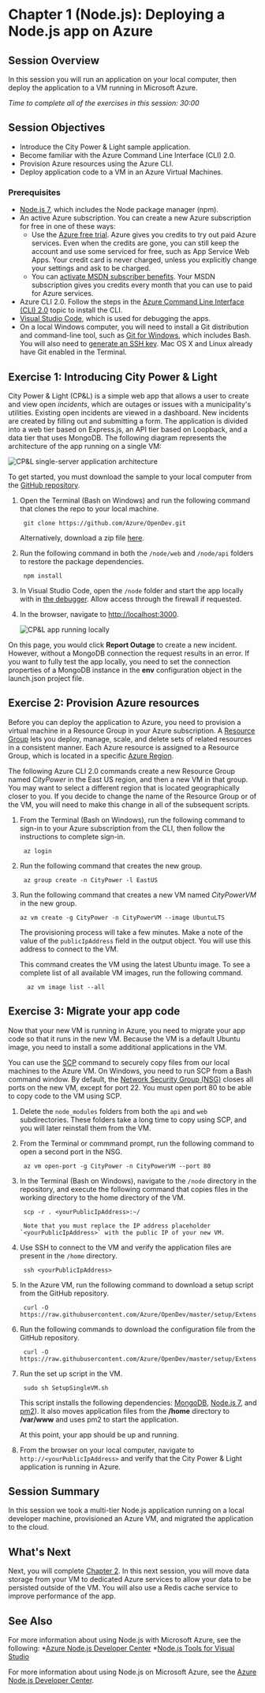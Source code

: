 

# Chapter 1 (Node.js): Deploying a Node.js app on Azure

## Session Overview
In this session you will run an application on your local computer, then deploy the application to a VM running in Microsoft Azure.

*Time to complete all of the exercises in this session: 30:00*

## Session Objectives

* Introduce the City Power & Light sample application.
* Become familiar with the Azure Command Line Interface (CLI) 2.0. 
* Provision Azure resources using the Azure CLI.
* Deploy application code to a VM in an Azure Virtual Machines.

### Prerequisites

* [Node.js 7](https://nodejs.org/en/download/), which includes the Node package manager (npm).
* An active Azure subscription. You can create a new Azure subscription for free in one of these ways: 
    * Use the [Azure free trial](https://azure.microsoft.com/pricing/free-trial/?WT.mc_id=A261C142F). Azure gives you credits to try out paid Azure services. Even when  the credits are gone, you can still keep the account and use some serviced for free, such as App Service Web Apps. Your credit card is never charged, unless you explicitly change your settings and ask to be charged.
    * You can [activate MSDN subscriber benefits](https://azure.microsoft.com/pricing/member-offers/msdn-benefits-details/?WT.mc_id=A261C142F). Your MSDN subscription gives you credits every month that you can use to paid for Azure services.
* Azure CLI 2.0. Follow the steps in the [Azure Command Line Interface (CLI) 2.0](https://docs.microsoft.com/en-us/cli/azure/get-started-with-azure-cli) topic to install the CLI.
* [Visual Studio Code](https://code.visualstudio.com/docs/setup/setup-overview), which is used for debugging the apps.
* On a local Windows computer, you will need to install a Git distribution and command-line tool, such as [Git for Windows](https://git-scm.com/download/win), which includes Bash. You will also need to [generate an SSH key](https://help.github.com/articles/generating-a-new-ssh-key-and-adding-it-to-the-ssh-agent/). Mac OS X and Linux already have Git enabled in the Terminal. 

## Exercise 1: Introducing City Power & Light

City Power & Light (CP&L) is a simple web app that allows a user to create and view open *incidents*, which are outages or issues with a municipality's utilities. Existing open incidents are viewed in a dashboard. New incidents are created by filling out and submitting a form. The application is divided into a web tier based on Express.js, an API tier based on Loopback, and a data tier that uses MongoDB. The following diagram represents the architecture of the app running on a single VM:

![CP&L single-server application architecture](./media/Azure-OpenDev-Single-Machine-Architecture-1.png)

To get started, you must download the sample to your local computer from the [GitHub repository](https://github.com/Azure/OpenDev). 

1. Open the Terminal (Bash on Windows) and run the following command that clones the repo to your local machine. 

		git clone https://github.com/Azure/OpenDev.git

	Alternatively, download a zip file [here](https://github.com/Azure/OpenDev/archive/master.zip). 

2. Run the following command in both the `/node/web` and `/node/api` folders to restore  the package dependencies. 

		npm install 

3. In Visual Studio Code, open the `/node` folder and start the app locally with in [the debugger](https://code.visualstudio.com/docs/editor/node-debugging). Allow access through the firewall if requested.

4. In the browser, navigate to <http://localhost:3000>.

	![CP&L app running locally](./media/cpl-app-start-page.png)

On this page, you would click **Report Outage** to create a new incident. However, without a MongoDB connection the request results in an error. If you want to fully test the app locally, you need to set the connection properties of a MongoDB instance in the **env** configuration object in the launch.json project file. 

## Exercise 2: Provision Azure resources

Before you can deploy the application to Azure, you need to provision a virtual machine in a Resource Group in your Azure subscription. A [Resource Group](https://docs.microsoft.com/en-us/azure/azure-resource-manager/resource-group-overview) lets you deploy, manage, scale, and delete sets of related resources in a consistent manner. Each Azure resource is assigned to a Resource Group, which is located in a specific [Azure Region](https://azure.microsoft.com/en-us/regions/). 

The following Azure CLI 2.0 commands create a new Resource Group named *CityPower* in the East US region, and then a new VM in that group. You may want to select a different region that is located geographically closer to you. If you decide to change the name of the Resource Group or of the VM, you will need to make this change in all of the subsequent scripts.

1. From the Terminal (Bash on Windows), run the following command to sign-in to your Azure subscription from the CLI, then follow the instructions to complete sign-in. 

		az login

2. Run the following command that creates the new group.

		az group create -n CityPower -l EastUS

2.  Run the following command that creates a new VM named *CityPowerVM* in the new group. 

		az vm create -g CityPower -n CityPowerVM --image UbuntuLTS

	The provisioning process will take a few minutes. Make a note of the value of the `publicIpAddress` field in the output object. You will use this address to connect to the VM.

	This command creates the VM using the latest Ubuntu image. To see a complete list of all available VM images, run the following command. 
		
		  az vm image list --all

## Exercise 3: Migrate your app code

Now that your new VM is running in Azure, you need to migrate your app code so that it runs in the new VM. Because  the VM is a default Ubuntu image, you need to install a some additional applications in the VM. 

You can use the [SCP](https://en.wikipedia.org/wiki/Secure_copy) command to securely copy files from our local machines to the Azure VM. On Windows, you need to run SCP from a Bash command window. By default, the [Network Security Group (NSG)](https://docs.microsoft.com/azure/virtual-network/virtual-networks-nsg) closes all ports on the new VM, except for port 22. You must open port 80 to be able to copy code to the VM using SCP.

1. Delete the `node_modules` folders from both the `api` and `web` subdirectories. These folders take a long time to copy using SCP, and you will later reinstall them from the VM.

1. From the Terminal or commmand prompt, run the following command to open a second port in the NSG. 
 
		az vm open-port -g CityPower -n CityPowerVM --port 80 

2. In the Terminal (Bash on Windows), navigate to the `/node` directory in the repository, and execute the following command that copies files in the working directory to the home directory of the VM.

		scp -r . <yourPublicIpAddress>:~/ 

		Note that you must replace the IP address placeholder `<yourPublicIpAddress>` with the public IP of your new VM. 

3. Use SSH to connect to the VM and verify the application files are present in the `/home` directory. 

		ssh <yourPublicIpAddress>

4. In the Azure VM, run the following command to download a setup script from the GitHub repository. 

		curl -O https://raw.githubusercontent.com/Azure/OpenDev/master/setup/Extensions/node/SetupSingleVM.sh 

6. Run the following commands to download the configuration file from the GitHub repository.

		curl -O https://raw.githubusercontent.com/Azure/OpenDev/master/setup/Extensions/node/citypower.config.js

5. Run the set up script in the VM.

		sudo sh SetupSingleVM.sh

	This script installs the following dependencies: [MongoDB](https://docs.mongodb.com/manual/administration/install-community), [Node.js 7](https://nodejs.org/en/download/), and [pm2](http://pm2.keymetrics.io/)). It also moves application files from the **/home** directory to **/var/www** and uses pm2 to start the application.  

	At this point, your app should be up and running.

8. From the browser on your local computer, navigate to `http://<yourPublicIpAddress>` and verify that the City Power & Light application is running in Azure.

## Session Summary

In this session we took a multi-tier Node.js application running on a local developer machine, provisioned an Azure VM, and migrated the application to the cloud. 

## What's Next

Next, you will complete [Chapter 2][Session2Node]. In this next session, you will move data storage from your VM to dedicated Azure services to allow your data to be persisted outside of the VM. You will also use a Redis cache service to improve performance of the app.

## See Also

For more information about using Node.js with Microsoft Azure, see the following:
*[Azure Node.js Developer Center] 
*[Node.js Tools for Visual Studio]

For more information about using Node.js on Microsoft Azure, see the [Azure Node.js Developer Center].

<!-- URL List -->

[Node.js Tools for Visual Studio]: https://www.visualstudio.com/vs/node-js/
[Azure Node.js Developer Center]: https://azure.microsoft.com/develop/nodejs/

[Overview]: ./azurex-overview.md
[Session1Java]: ./azurex-session-1-java.md
[Session1Node]: ./azurex-session-1-nodejs.md
[Session2Java]: ./azurex-session-2-java.md
[Session2Node]: chapter-2a-leveraging-managed-mongodb-and-redis-services-for-your-node.js-app.md
[Session3]: azurex-session-3.md
[Session4]: azurex-session-4.md

<!-- IMG List -->
